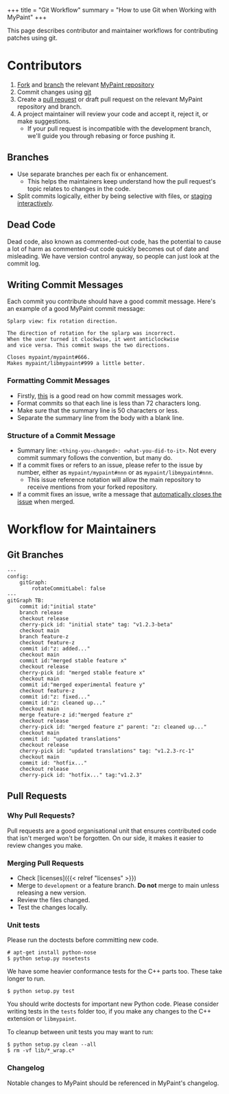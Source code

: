 +++
title = "Git Workflow"
summary = "How to use Git when Working with MyPaint"
+++

This page describes contributor and maintainer workflows for contributing patches using git.

# Contributors
1. [Fork][github-fork] and [branch][git-branch] the relevant [MyPaint repository][github-mypaint]
2. Commit changes using [git][git]
3. Create a [pull request][github-pr] or draft pull request on the relevant MyPaint
repository and branch.
4. A project maintainer will review your code and accept it, reject it, or make suggestions.
    - If your pull request is incompatible with the development branch, we'll guide
you through rebasing or force pushing it.

## Branches
- Use separate branches per each fix or enhancement.
    - This helps the maintainers keep understand how the pull request's topic relates
to changes in the code.
- Split commits logically, either by being selective with files, or [staging interactively][git-interactive-staging].

## Dead Code
Dead code, also known as commented-out code, has the potential to cause a lot of
harm as commented-out code quickly becomes out of date and misleading. We have version
control anyway, so people can just look at the commit log.

## Writing Commit Messages
Each commit you contribute should have a good commit message. Here's an example
of a good MyPaint commit message:

```
Splarp view: fix rotation direction.

The direction of rotation for the splarp was incorrect.
When the user turned it clockwise, it went anticlockwise
and vice versa. This commit swaps the two directions.

Closes mypaint/mypaint#666.
Makes mypaint/libmypaint#999 a little better.
```

### Formatting Commit Messages
- Firstly, [this][commit-advice] is a good read on how commit messages work.
- Format commits so that each line is less than 72 characters long.
- Make sure that the summary line is 50 characters or less.
- Separate the summary line from the body with a blank line.

### Structure of a Commit Message
- Summary line: ``<thing-you-changed>: <what-you-did-to-it>``. Not every commit
summary follows the convention, but many do.
- If a commit fixes or refers to an issue, please refer to the issue by number,
either as `mypaint/mypaint#nnn` or as `mypaint/libmypaint#nnn`.
    - This issue reference notation will allow the main repository to receive mentions
from your forked repository.
- If a commit fixes an issue, write a message that [automatically closes the
issue][github-close-issue] when merged.

# Workflow for Maintainers
## Git Branches
```mermaid
---
config:
    gitGraph:
        rotateCommitLabel: false
---
gitGraph TB:
    commit id:"initial state"
    branch release
    checkout release
    cherry-pick id: "initial state" tag: "v1.2.3-beta"
    checkout main
    branch feature-z
    checkout feature-z
    commit id:"z: added..."
    checkout main
    commit id:"merged stable feature x"
    checkout release
    cherry-pick id: "merged stable feature x"
    checkout main
    commit id:"merged experimental feature y"
    checkout feature-z
    commit id:"z: fixed..."
    commit id:"z: cleaned up..."
    checkout main
    merge feature-z id:"merged feature z"
    checkout release
    cherry-pick id: "merged feature z" parent: "z: cleaned up..."
    checkout main
    commit id: "updated translations"
    checkout release
    cherry-pick id: "updated translations" tag: "v1.2.3-rc-1"
    checkout main
    commit id: "hotfix..."
    checkout release
    cherry-pick id: "hotfix..." tag:"v1.2.3"
```

## Pull Requests
### Why Pull Requests?
Pull requests are a good organisational unit that ensures contributed code that
isn't merged won't be forgotten. On our side, it makes it easier to review changes you make.

### Merging Pull Requests
- Check [licenses]({{< relref "licenses" >}})
- Merge to ``development`` or a feature branch. **Do not** merge to main unless
releasing a new version.
- Review the files changed.
- Test the changes locally.

### Unit tests
Please run the doctests before committing new code.
```console
# apt-get install python-nose
$ python setup.py nosetests
```
We have some heavier conformance tests for the C++ parts too. These take
longer to run.
```console
$ python setup.py test
```
You should write doctests for important new Python code. Please consider
writing tests in the `tests` folder too, if you make any changes to the
C++ extension or `libmypaint`.

To cleanup between unit tests you may want to run:
```console
$ python setup.py clean --all
$ rm -vf lib/*_wrap.c*
```

### Changelog
Notable changes to MyPaint should be referenced in MyPaint's changelog.

[git]: https://git-scm.com/
[git-branch]: https://git-scm.com/book/en/v2/Git-Branching-Branches-in-a-Nutshell
[git-interactive-staging]: https://git-scm.com/book/en/v2/Git-Tools-Interactive-Staging
[github-close-issue]: https://docs.github.com/en/issues/tracking-your-work-with-issues/linking-a-pull-request-to-an-issue
[github-fork]: https://docs.github.com/en/pull-requests/collaborating-with-pull-requests/working-with-forks/fork-a-repo
[github-mypaint]: https://github.com/mypaint/
[github-pr]:https://docs.github.com/en/pull-requests/collaborating-with-pull-requests/proposing-changes-to-your-work-with-pull-requests/about-pull-requests
[commit-advice]: https://tbaggery.com/2008/04/19/a-note-about-git-commit-messages.html
